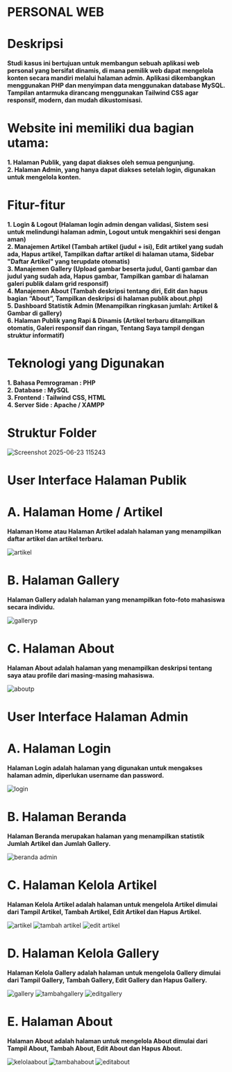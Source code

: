 # **PERSONAL WEB**

# **Deskripsi**

**Studi kasus ini bertujuan untuk membangun sebuah aplikasi web personal yang bersifat dinamis, di mana pemilik web dapat mengelola konten secara mandiri melalui halaman admin. Aplikasi dikembangkan menggunakan PHP dan menyimpan data menggunakan database MySQL. Tampilan antarmuka dirancang menggunakan Tailwind CSS agar responsif, modern, dan mudah dikustomisasi.** 

# Website ini memiliki dua bagian utama: 
**1. Halaman Publik, yang dapat diakses oleh semua pengunjung.**  
**2. Halaman Admin, yang hanya dapat diakses setelah login, digunakan untuk mengelola konten.**

# **Fitur-fitur**
**1. Login & Logout (Halaman login admin dengan validasi, Sistem sesi untuk melindungi halaman admin, Logout untuk mengakhiri sesi dengan aman)**  
**2. Manajemen Artikel (Tambah artikel (judul + isi),  Edit artikel yang sudah ada, Hapus artikel, Tampilkan daftar artikel di halaman utama, Sidebar "Daftar Artikel" yang terupdate otomatis)**  
**3. Manajemen Gallery (Upload gambar beserta judul, Ganti gambar dan judul yang sudah ada, Hapus gambar, Tampilkan gambar di halaman galeri publik dalam grid responsif)**  
**4. Manajemen About (Tambah deskripsi tentang diri, Edit dan hapus bagian “About”, Tampilkan deskripsi di halaman publik about.php)**  
**5. Dashboard Statistik Admin (Menampilkan ringkasan jumlah: Artikel & Gambar di gallery)**  
**6. Halaman Publik yang Rapi & Dinamis (Artikel terbaru ditampilkan otomatis, Galeri responsif dan ringan, Tentang Saya tampil dengan struktur informatif)**  

# **Teknologi yang Digunakan**
**1. Bahasa Pemrograman : PHP**  
**2. Database : MySQL**  
**3. Frontend : Tailwind CSS, HTML**  
**4. Server Side : Apache / XAMPP**  

# **Struktur Folder**

![Screenshot 2025-06-23 115243](https://github.com/user-attachments/assets/0717420f-1eba-4070-bf7e-5dfcb35055de)

# **User Interface Halaman Publik**

# **A. Halaman Home / Artikel**

**Halaman Home atau Halaman Artikel adalah halaman yang menampilkan daftar artikel dan artikel terbaru.**

![artikel](https://github.com/user-attachments/assets/9d39c8e5-493a-41ce-842f-cdbfd0f19228)

# **B. Halaman Gallery**

**Halaman Gallery adalah halaman yang menampilkan foto-foto mahasiswa secara individu.**

![galleryp](https://github.com/user-attachments/assets/cda18302-b2b1-4750-ba39-ebb92cb2de37)

# **C. Halaman About**

**Halaman About adalah halaman yang menampilkan deskripsi tentang saya atau profile dari masing-masing mahasiswa.**

![aboutp](https://github.com/user-attachments/assets/375bcf42-f286-4b48-a002-ab07535bbaf5)

# **User Interface Halaman Admin**

# **A. Halaman Login**

**Halaman Login adalah halaman yang digunakan untuk mengakses halaman admin, diperlukan username dan password.**

![login](https://github.com/user-attachments/assets/c8ebbdbc-e15f-417f-98b9-b60412fc6fc7)

# **B. Halaman Beranda**

**Halaman Beranda merupakan halaman yang menampilkan statistik Jumlah Artikel dan Jumlah Gallery.**

![beranda admin](https://github.com/user-attachments/assets/788ab523-66ea-49a9-868a-0f4cc4221392)

# **C. Halaman Kelola Artikel**

**Halaman Kelola Artikel adalah halaman untuk mengelola Artikel dimulai dari Tampil Artikel, Tambah Artikel, Edit Artikel dan Hapus Artikel.**

![artikel](https://github.com/user-attachments/assets/6f230a51-c4de-412c-ad19-b1760b43c0b1)
![tambah artikel](https://github.com/user-attachments/assets/bb6bb3a0-a642-4a5b-a0e7-fdb6cc8919e9)
![edit artikel](https://github.com/user-attachments/assets/622a689c-5e68-438a-96c7-bf366c9886f7)

# **D. Halaman Kelola Gallery**

**Halaman Kelola Gallery adalah halaman untuk mengelola Gallery dimulai dari Tampil Gallery, Tambah Gallery, Edit Gallery dan Hapus Gallery.**

![gallery](https://github.com/user-attachments/assets/b1d9d100-95d2-4485-8685-e950f62134f3)
![tambahgallery](https://github.com/user-attachments/assets/5bf432f1-65e5-4a8b-a0a0-0277b1336877)
![editgallery](https://github.com/user-attachments/assets/5a4b53d4-5da2-440d-b7c9-70324f91218a)

# **E. Halaman About**

**Halaman About adalah halaman untuk mengelola About dimulai dari Tampil About, Tambah About, Edit About dan Hapus About.**

![kelolaabout](https://github.com/user-attachments/assets/bc26c424-e3d3-4e5e-9064-42ba4f58e388)
![tambahabout](https://github.com/user-attachments/assets/39b9c763-4766-4d0f-a295-22810744687c)
![editabout](https://github.com/user-attachments/assets/416fa7bf-9898-4351-8eec-b7b49d3d6d92)
